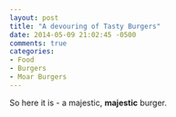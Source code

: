 ```yaml
---
layout: post
title: "A devouring of Tasty Burgers"
date: 2014-05-09 21:02:45 -0500
comments: true
categories: 
- Food
- Burgers
- Moar Burgers
---
```


So here it is - a majestic, **majestic** burger.